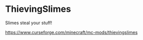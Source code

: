 # ThievingSlimes
Slimes steal your stuff!

https://www.curseforge.com/minecraft/mc-mods/thievingslimes
